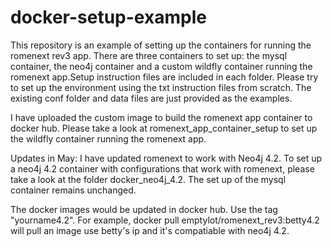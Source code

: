 # docker-setup-example
This repository is an example of setting up the containers for running the romenext rev3 app. There are three containers to set up: the mysql container, the neo4j container and a custom wildfly container running the romenext app.Setup instruction files are included in each folder. Please try to set up the environment using the txt instruction files from scratch. The existing conf folder and data files are just provided as the examples. 

I have uploaded the custom image to build the romenext app container to docker hub. Please take a look at romenext_app_container_setup to set up the wildfly container running the romenext app. 

Updates in May:
I have updated romenext to work with Neo4j 4.2. To set up a neo4j 4.2 container with configurations that work with romenext, please take a look at the folder docker_neo4j_4.2. The set up of the mysql container remains unchanged. 

The docker images would be updated in docker hub. Use the tag "yourname4.2". For example, docker pull emptylot/romenext_rev3:betty4.2 will pull an image use betty's ip and it's compatiable with neo4j 4.2. 
